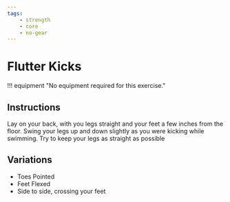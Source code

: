 ```yaml
---
tags:
    - strength
    - core
    - no-gear
---
```


#  Flutter Kicks

!!! equipment "No equipment required for this exercise."

## Instructions

Lay on your back, with you legs straight and your feet a few inches from the floor.  Swing your legs up and down slightly as you were kicking while swimming.  Try to keep your legs as straight as possible

## Variations

* Toes Pointed
* Feet Flexed
* Side to side, crossing your feet